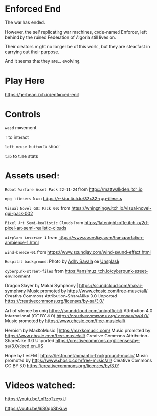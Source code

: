 # Enforced End

The war has ended. 

However, the self replicating war machines, code-named Enforcer, left behind by the ruined Federation of Algoria still lives on.

Their creators might no longer be of this world, but they are steadfast in carrying out their purpose.

And it seems that they are... evolving.

# Play Here

https://gerhean.itch.io/enforced-end

# Controls

`wasd` movement

`f` to interact

`left mouse button` to shoot

`tab` to tune stats


# Assets used:

`Robot Warfare Asset Pack 22-11-24` from https://mattwalkden.itch.io

`Rpg Tilesets` from https://v-ktor.itch.io/32x32-rpg-tilesets

`Visual Novel GUI Pack 002` from https://wningningw.itch.io/visual-novel-gui-pack-002

<!-- `Simple Sky Pixel Backgrounds` from https://caniaeast.itch.io/simple-sky-pixel-backgrounds -->

`Pixel Art Semi-Realistic Clouds` from https://latenightcoffe.itch.io/2d-pixel-art-semi-realistic-clouds

`airplane-interior-1` from https://www.soundjay.com/transportation-ambience-1.html

`wind-breeze-01` from https://www.soundjay.com/wind-sound-effect.html

`Hospital background`: Photo by <a href="https://unsplash.com/@adhy?utm_source=unsplash&utm_medium=referral&utm_content=creditCopyText">Adhy Savala</a> on <a href="https://unsplash.com/s/photos/hospital?utm_source=unsplash&utm_medium=referral&utm_content=creditCopyText">Unsplash</a>

`cyberpunk-street-files` from https://ansimuz.itch.io/cyberpunk-street-environment
  

Dragon Slayer by Makai Symphony | https://soundcloud.com/makai-symphony
Music promoted by https://www.chosic.com/free-music/all/
Creative Commons Attribution-ShareAlike 3.0 Unported
https://creativecommons.org/licenses/by-sa/3.0/

Art of silence by uniq
https://soundcloud.com/uniqofficial/
Attribution 4.0 International (CC BY 4.0)
https://creativecommons.org/licenses/by/4.0/
Music promoted by https://www.chosic.com/free-music/all/

Heroism by MaxKoMusic | https://maxkomusic.com/
Music promoted by https://www.chosic.com/free-music/all/
Creative Commons Attribution-ShareAlike 3.0 Unported
https://creativecommons.org/licenses/by-sa/3.0/deed.en_US 

Hope by LesFM | https://lesfm.net/romantic-background-music/
Music promoted by https://www.chosic.com/free-music/all/
Creative Commons CC BY 3.0
https://creativecommons.org/licenses/by/3.0/

# Videos watched:

https://youtu.be/_nRzoTzeyxU

https://youtu.be/6iS0qbSbKuw
